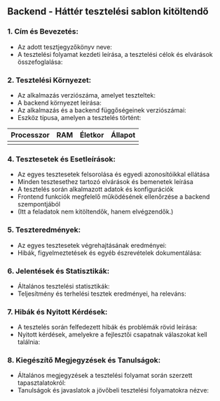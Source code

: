 ## Backend - Háttér tesztelési sablon kitöltendő

### 1. Cím és Bevezetés:
   * Az adott tesztjegyzőkönyv neve: 
   * A tesztelési folyamat kezdeti leírása, a tesztelési célok és elvárások összefoglalása: 

### 2. Tesztelési Környezet:
   * Az alkalmazás verziószáma, amelyet teszteltek: 
   * A backend környezet leírása: 
   * Az alkalmazás és a backend függőségeinek verziószámai:
   * Eszköz típusa, amelyen a tesztelés történt:

| Processzor | RAM  | Életkor | Állapot  |
|------------|------|---------|----------|
|    |  |     |     |

### 4. Tesztesetek és Esetleírások: 
   * Az egyes tesztesetek felsorolása és egyedi azonosítóikkal ellátása
   * Minden tesztesethez tartozó elvárások és bemenetek leírása 
   * A tesztelés során alkalmazott adatok és konfigurációk
   * Frontend funkciók megfelelő működésének ellenőrzése a backend szempontjából
   * (Itt a feladatok nem kitöltendők, hanem elvégzendők.)

### 5. Teszteredmények:
   * Az egyes tesztesetek végrehajtásának eredményei: 
   * Hibák, figyelmeztetések és egyéb észrevételek dokumentálása: 

### 6. Jelentések és Statisztikák:
   * Általános tesztelési statisztikák: 
   * Teljesítmény és terhelési tesztek eredményei, ha releváns: 

### 7. Hibák és Nyitott Kérdések:
   * A tesztelés során felfedezett hibák és problémák rövid leírása: 
   * Nyitott kérdések, amelyekre a fejlesztői csapatnak válaszokat kell találnia: 

### 8. Kiegészítő Megjegyzések és Tanulságok:
   * Általános megjegyzések a tesztelési folyamat során szerzett tapasztalatokról: 
   * Tanulságok és javaslatok a jövőbeli tesztelési folyamatokra nézve: 
